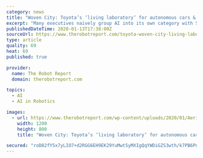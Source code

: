 ```yaml
---
category: news
title: "Woven City: Toyota’s ‘living laboratory’ for autonomous cars & robots"
excerpt: "Many executives naively group AI into its own category with SmartCity inventions as a niche use case ... Hidden behind an out-of-place Delta Airlines lounge, I discovered a robotics startup already fulfilling aspects of the Woven City. Vancouver-based A&K Robotics displayed a proprietary autonomous mobility solution serving the ballooning ..."
publishedDateTime: 2020-01-13T17:38:00Z
sourceUrl: https://www.therobotreport.com/toyota-woven-city-living-laboratory-robots/
type: article
quality: 69
heat: 69
published: true

provider:
  name: The Robot Report
  domain: therobotreport.com

topics:
  - AI
  - AI in Robotics

images:
  - url: https://www.therobotreport.com/wp-content/uploads/2020/01/Aerial_v002_V3_scaled.0.jpg
    width: 1200
    height: 800
    title: "Woven City: Toyota’s ‘living laboratory’ for autonomous cars & robots"

secured: "roD82fY5x7yLIO7+d2RGG6EH9EK29YuMwt5yMXIgQqYWDiGZS3wth/k7PB6PnQ0mJ/Aqg3SQIy7RZn5bbTg9DADEeg+YUmv3Plg74avINdACEQBJSiAowuL1i2JiszODQ+Q5hBEIaGmtA99iO07enAkYxXkonR4MAtuduaalHbI+Bdwmtxdf9q21l5suS4kdhNGAKExdzx6Lxyc5+OAt5U4JRuIZpnMsgGA6BbLXnMwuQjMlXR0cXrgAfmk94FzdPaXTKg/9NcdGjYRDl8eFbaNHT3x0/5bcWgtxOZ/XwO0=;lC8AgT0fp5S0s2Gr6Arp2w=="
---
```


